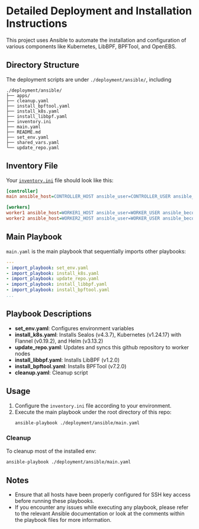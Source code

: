 # Detailed Deployment and Installation Instructions

This project uses Ansible to automate the installation and configuration of various components like Kubernetes, LibBPF, BPFTool, and OpenEBS.

## Directory Structure

The deployment scripts are under `./deployment/ansible/`, including

```
./deployment/ansible/
├── apps/
├── cleanup.yaml
├── install_bpftool.yaml
├── install_k8s.yaml
├── install_libbpf.yaml
├── inventory.ini
├── main.yaml
├── README.md
├── set_env.yaml
├── shared_vars.yaml
└── update_repo.yaml
```

## Inventory File

Your [`inventory.ini`](../deployment/ansible/inventory.ini) file should look like this:

```ini
[controller]
main ansible_host=CONTROLLER_HOST ansible_user=CONTROLLER_USER ansible_become_pass=USER_PASSWD ssh_key=CONTROLLER_SSH_KEY proxy=CONTROLLER_PROXY

[workers]
worker1 ansible_host=WORKER1_HOST ansible_user=WORKER_USER ansible_become_pass=USER_PASSWD proxy=WORKER1_PROXY
worker2 ansible_host=WORKER2_HOST ansible_user=WORKER_USER ansible_become_pass=USER_PASSWD proxy=WORKER2_PROXY
```

## Main Playbook

`main.yaml` is the main playbook that sequentially imports other playbooks:

```yaml
---
- import_playbook: set_env.yaml
- import_playbook: install_k8s.yaml
- import_playbook: update_repo.yaml
- import_playbook: install_libbpf.yaml
- import_playbook: install_bpftool.yaml
...
```

## Playbook Descriptions

- **set_env.yaml**: Configures environment variables
- **install_k8s.yaml**: Installs Sealos (v4.3.7), Kubernetes (v1.24.17) with Flannel (v0.19.2), and Helm (v3.13.2)
- **update_repo.yaml**: Updates and syncs this github repository to worker nodes
- **install_libbpf.yaml**: Installs LibBPF (v1.2.0)
- **install_bpftool.yaml**: Installs BPFTool (v7.2.0)
- **cleanup.yaml**: Cleanup script

## Usage

1. Configure the `inventory.ini` file according to your environment.
2. Execute the main playbook under the root directory of this repo:
    ```sh
    ansible-playbook ./deployment/ansible/main.yaml
    ```

### Cleanup

To cleanup most of the installed env:

```sh
ansible-playbook ./deployment/ansible/main.yaml
```

## Notes

- Ensure that all hosts have been properly configured for SSH key access before running these playbooks.
- If you encounter any issues while executing any playbook, please refer to the relevant Ansible documentation or look at the comments within the playbook files for more information.
